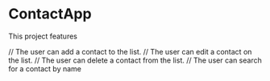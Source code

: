 # ContactApp

This project features

// The user can add a contact to the list.
// The user can edit a contact on the list.
// The user can delete a contact from the list.
// The user can search for a contact by name
